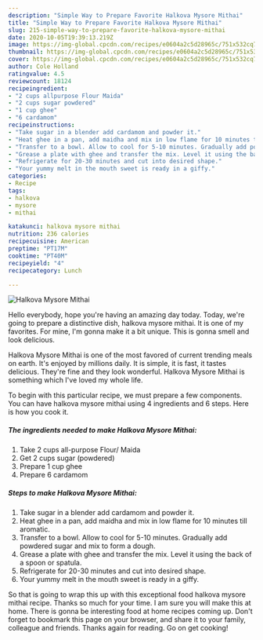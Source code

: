 ```yaml
---
description: "Simple Way to Prepare Favorite Halkova Mysore Mithai"
title: "Simple Way to Prepare Favorite Halkova Mysore Mithai"
slug: 215-simple-way-to-prepare-favorite-halkova-mysore-mithai
date: 2020-10-05T19:39:13.219Z
image: https://img-global.cpcdn.com/recipes/e0604a2c5d28965c/751x532cq70/halkova-mysore-mithai-recipe-main-photo.jpg
thumbnail: https://img-global.cpcdn.com/recipes/e0604a2c5d28965c/751x532cq70/halkova-mysore-mithai-recipe-main-photo.jpg
cover: https://img-global.cpcdn.com/recipes/e0604a2c5d28965c/751x532cq70/halkova-mysore-mithai-recipe-main-photo.jpg
author: Cole Holland
ratingvalue: 4.5
reviewcount: 18124
recipeingredient:
- "2 cups allpurpose Flour Maida"
- "2 cups sugar powdered"
- "1 cup ghee"
- "6 cardamom"
recipeinstructions:
- "Take sugar in a blender add cardamom and powder it."
- "Heat ghee in a pan, add maidha and mix in low flame for 10 minutes till aromatic."
- "Transfer to a bowl. Allow to cool for 5-10 minutes. Gradually add powdered sugar and mix to form a dough."
- "Grease a plate with ghee and transfer the mix. Level it using the back of a spoon or spatula."
- "Refrigerate for 20-30 minutes and cut into desired shape."
- "Your yummy melt in the mouth sweet is ready in a giffy."
categories:
- Recipe
tags:
- halkova
- mysore
- mithai

katakunci: halkova mysore mithai 
nutrition: 236 calories
recipecuisine: American
preptime: "PT17M"
cooktime: "PT40M"
recipeyield: "4"
recipecategory: Lunch

---
```



![Halkova Mysore Mithai](https://img-global.cpcdn.com/recipes/e0604a2c5d28965c/751x532cq70/halkova-mysore-mithai-recipe-main-photo.jpg)

Hello everybody, hope you're having an amazing day today. Today, we're going to prepare a distinctive dish, halkova mysore mithai. It is one of my favorites. For mine, I'm gonna make it a bit unique. This is gonna smell and look delicious.



Halkova Mysore Mithai is one of the most favored of current trending meals on earth. It's enjoyed by millions daily. It is simple, it is fast, it tastes delicious. They're fine and they look wonderful. Halkova Mysore Mithai is something which I've loved my whole life.


To begin with this particular recipe, we must prepare a few components. You can have halkova mysore mithai using 4 ingredients and 6 steps. Here is how you cook it.

<!--inarticleads1-->

##### The ingredients needed to make Halkova Mysore Mithai:

1. Take 2 cups all-purpose Flour/ Maida
1. Get 2 cups sugar (powdered)
1. Prepare 1 cup ghee
1. Prepare 6 cardamom




<!--inarticleads2-->

##### Steps to make Halkova Mysore Mithai:

1. Take sugar in a blender add cardamom and powder it.
1. Heat ghee in a pan, add maidha and mix in low flame for 10 minutes till aromatic.
1. Transfer to a bowl. Allow to cool for 5-10 minutes. Gradually add powdered sugar and mix to form a dough.
1. Grease a plate with ghee and transfer the mix. Level it using the back of a spoon or spatula.
1. Refrigerate for 20-30 minutes and cut into desired shape.
1. Your yummy melt in the mouth sweet is ready in a giffy.




So that is going to wrap this up with this exceptional food halkova mysore mithai recipe. Thanks so much for your time. I am sure you will make this at home. There is gonna be interesting food at home recipes coming up. Don't forget to bookmark this page on your browser, and share it to your family, colleague and friends. Thanks again for reading. Go on get cooking!

